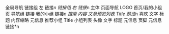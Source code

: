 全局导航
    链接组 左
        链接*n
    链接组 右
        链接*n
主体
    页面导航
        LOGO 首页/我的小组页
        导航组
            链接 我的小组
            链接*n
        搜索
    内容
        文章预览列表
            Title
            预览*n
                喜欢
                文字
                    标题
                    内容缩略
                    元信息
        推荐小组
            Title
            小组列表
                头像
                文字
                    标题
                    元信息
页脚
    元信息
    链接*n
